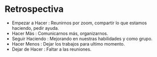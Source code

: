# Retrospectiva
- Empezar a Hacer : Reunirnos por zoom, compartir lo que estamos haciendo, pedir ayuda.
- Hacer Más : Comunicarnos más, organizarnos.
- Seguir Haciendo : Mejorando en nuestras habilidades y como grupo.
- Hacer Menos : Dejar los trabajos para ultimo momento.
- Dejar de Hacer : Faltar a las reuniones.